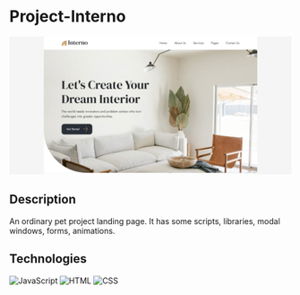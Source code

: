 # Project-Interno
![image](./interno.jpg)
## Description
An ordinary pet project landing page. It has some scripts, libraries, modal windows, forms, animations. 
## Technologies
![JavaScript](https://img.shields.io/badge/-JavaScript-090909?style=for-the-badge&logo=JavaScript)
![HTML](https://img.shields.io/badge/-HTML-090909?style=for-the-badge&logo=html5)
![CSS](https://img.shields.io/badge/-CSS-090909?style=for-the-badge&logo=css3)

